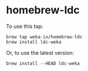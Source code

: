 # homebrew-ldc
To use this tap:
```
brew tap weka-io/homebrew-ldc
brew install ldc-weka
```
Or, to use the latest version:
```
brew install --HEAD ldc-weka
```
